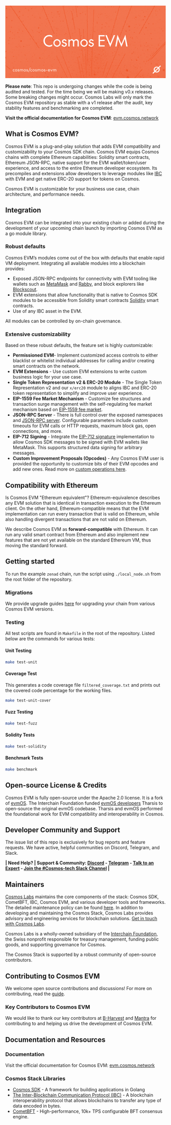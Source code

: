 <img
src="repo_header.svg"
alt="Cosmos EVM - A plug-and-play solution that adds EVM compatibility and customizability to your chain"
/>

**Please note**: This repo is undergoing changes while the code is being audited and tested. For the time being we will
be making v0.x releases. Some breaking changes might occur. Cosmos Labs will only mark the Cosmos EVM repository as stable with a v1
release after the audit, key stability features and benchmarking are completed.

**Visit the official documentation for Cosmos EVM**: [evm.cosmos.network](https://evm.cosmos.network/)

## What is Cosmos EVM?

Cosmos EVM is a plug-and-play solution that adds EVM compatibility and customizability to your Cosmos SDK chain. Cosmos EVM equips Cosmos chains with complete Ethereum capabilities: Solidity smart contracts, Ethereum JSON-RPC, native support for the EVM wallet/token/user experience, and access to the entire Ethereum developer ecosystem. Its precompiles and extensions allow developers to leverage modules like [IBC](https://github.com/cosmos/ibc-go) with EVM and get native ERC-20 support for tokens on Cosmos. 

Cosmos EVM is customizable for your business use case, chain architecture, and performance needs.


## Integration

Cosmos EVM can be integrated into your existing chain
or added during the development of your upcoming chain launch
by importing Cosmos EVM as a go module library.

### Robust defaults

Cosmos EVM’s modules come out of the box with defaults that enable rapid VM deployment. Integrating all available modules into a blockchain provides:

- Exposed JSON-RPC endpoints for connectivity with EVM tooling like wallets such as [MetaMask](https://metamask.io/) and [Rabby](https://rabby.io/), and block explorers like [Blockscout](https://docs.blockscout.com/).
- EVM extensions that allow functionality that is native to Cosmos SDK modules to be accessible from Solidity smart contracts [Solidity](https://docs.soliditylang.org/en/v0.8.26/) smart contracts.
- Use of any IBC asset in the EVM.

All modules can be controlled by on-chain governance.

### Extensive customizability

Based on these robust defaults, the feature set is highly customizable:

- **Permissioned EVM**- Implement customized access controls to either blacklist or whitelist individual addresses for calling and/or creating smart contracts on the network.
- **EVM Extensions** - Use custom EVM extensions to write custom business logic for your use case.
- **Single Token Representation v2 & ERC-20 Module** - The Single Token Representation v2 and our `x/erc20` module to aligns IBC and ERC-20 token representation to simplify and improve user experience.
- **EIP-1559 Fee Market Mechanism** - Customize fee structures and transaction surge management with the self-regulating fee market mechanism based on [EIP-1559 fee market](https://eips.ethereum.org/EIPS/eip-1559).
- **JSON-RPC Server** - There is full control over the exposed namespaces and [JSON-RPC server](https://cosmos-docs.mintlify.app/docs/api-reference/ethereum-json-rpc). Configurable parameters include custom timeouts for EVM calls or HTTP requests, maximum block gas, open connections, and more.
- **EIP-712 Signing** - Integrate the [EIP-712 signature](https://eips.ethereum.org/EIPS/eip-712) implementation to allow Cosmos SDK messages to be signed with EVM wallets like MetaMask. This supports structured data signing for arbitrary messages.
- **Custom Improvement Proposals (Opcodes)** - Any Cosmos EVM user is provided the opportunity to customize bits of their EVM opcodes and add new ones. Read more on [custom operations here](https://cosmos-docs.mintlify.app/docs/documentation/smart-contracts/custom-improvement-proposals#custom-improvement-proposals).

## Compatibility with Ethereum

Is Cosmos EVM "Ethereum equivalent"? Ethereum-equivalence describes any EVM solution that is identical in transaction execution to the Ethereum client. On the other hand, Ethereum-compatible means that the EVM implementation can run every transaction that is valid on Ethereum, while also handling divergent transactions that are not valid on Ethereum.

We describe Cosmos EVM as **forward-compatible** with Ethereum. It can run any valid smart contract from Ethereum and also implement new features that are not yet available on the standard Ethereum VM, thus moving the standard forward.

## Getting started

To run the example `zenad` chain, run the script using `./local_node.sh`
from the root folder of the repository.

### Migrations

We provide upgrade guides [here](./docs/migrations) for upgrading your chain from various Cosmos EVM versions.

### Testing

All test scripts are found in `Makefile` in the root of the repository.
Listed below are the commands for various tests:

#### Unit Testing

```bash
make test-unit
```

#### Coverage Test

This generates a code coverage file `filtered_coverage.txt` and prints out the
covered code percentage for the working files.

```bash
make test-unit-cover
```

#### Fuzz Testing

```bash
make test-fuzz
```

#### Solidity Tests

```bash
make test-solidity
```

#### Benchmark Tests

```bash
make benchmark
```


## Open-source License & Credits

Cosmos EVM is fully open-source under the Apache 2.0 license. It is a fork of [evmOS](https://github.com/evmos/OS). The Interchain Foundation funded [evmOS developers](https://github.com/evmos/OS) Tharsis to open-source the original evmOS codebase.  Tharsis and evmOS performed the foundational work for EVM compatibility and
interoperability in Cosmos.

## Developer Community and Support

The issue list of this repo is exclusively for bug reports and feature requests. We have active, helpful communities on Discord, Telegram, and Slack.

**| Need Help? | Support & Community: [Discord](https://discord.com/invite/interchain) - [Telegram](https://t.me/CosmosOG) - [Talk to an Expert](https://cosmos.network/interest-form) - [Join the #Cosmos-tech Slack Channel](https://forms.gle/A8jawLgB8zuL1FN36) |**


## Maintainers
[Cosmos Labs](https://cosmoslabs.io/) maintains the core components of the stack: Cosmos SDK, CometBFT, IBC, Cosmos EVM, and various developer tools and frameworks. The detailed maintenance policy can be found [here](https://github.com/cosmos/security/blob/main/POLICY.md). In addition to developing and maintaining the Cosmos Stack, Cosmos Labs provides advisory and engineering services for blockchain solutions. [Get in touch with Cosmos Labs](https://www.cosmoslabs.io/contact).

Cosmos Labs is a wholly-owned subsidiary of the [Interchain Foundation](https://interchain.io/), the Swiss nonprofit responsible for treasury management, funding public goods, and supporting governance for Cosmos.

The Cosmos Stack is supported by a robust community of open-source contributors.

## Contributing to Cosmos EVM

We welcome open source contributions and discussions! For more on contributing, read the [guide](./CONTRIBUTING.md).

### Key Contributors to Cosmos EVM

We would like to thank our key contributors at [B-Harvest](https://bharvest.io/) and 
[Mantra](https://www.mantrachain.io/) for contributing to and helping us drive the development of Cosmos EVM.

## Documentation and Resources

### Documentation
Visit the official documentation for Cosmos EVM: [evm.cosmos.network](https://evm.cosmos.network/)

### Cosmos Stack Libraries

- [Cosmos SDK](http://github.com/cosmos/cosmos-sdk) - A framework for building
  applications in Golang
- [The Inter-Blockchain Communication Protocol (IBC)](https://github.com/cosmos/ibc-go/) - A blockchain interoperability protocol that allows blockchains to transfer any type of data encoded in bytes.
- [CometBFT](https://github.com/cometbft/cometbft) - High-performance, 10k+ TPS configurable BFT consensus engine.
